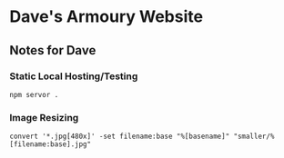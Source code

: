 # Dave's Armoury Website

## Notes for Dave

### Static Local Hosting/Testing
    npm servor .

### Image Resizing
    convert '*.jpg[480x]' -set filename:base "%[basename]" "smaller/%[filename:base].jpg"
